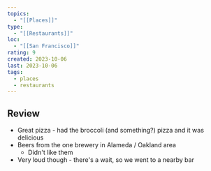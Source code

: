 ```yaml
---
topics:
  - "[[Places]]"
type:
  - "[[Restaurants]]"
loc:
  - "[[San Francisco]]"
rating: 9
created: 2023-10-06
last: 2023-10-06
tags:
  - places
  - restaurants
---
```

## Review

- Great pizza - had the broccoli (and something?) pizza and it was delicious
- Beers from the one brewery in Alameda / Oakland area
	- Didn't like them
- Very loud though - there's a wait, so we went to a nearby bar